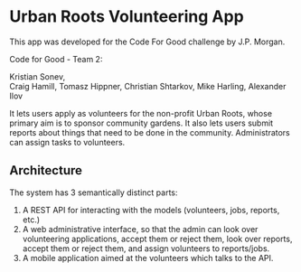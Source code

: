 # Urban Roots Volunteering App

This app was developed for the Code For Good challenge by J.P. Morgan.

Code for Good - Team 2:

Kristian Sonev,              
Craig Hamill,
Tomasz Hippner,
Christian Shtarkov,
Mike Harling,
Alexander Ilov

It lets users apply as volunteers for the non-profit Urban Roots, whose primary aim is to sponsor community gardens.
It also lets users submit reports about things that need to be done in the community. Administrators can assign tasks to volunteers.

## Architecture

The system has 3 semantically distinct parts:

1. A REST API for interacting with the models (volunteers, jobs, reports, etc.)
2. A web administrative interface, so that the admin can look over volunteering applications, accept them or reject them, look over reports, accept them or reject them, and assign volunteers to reports/jobs.
3. A mobile application aimed at the volunteers which talks to the API.

